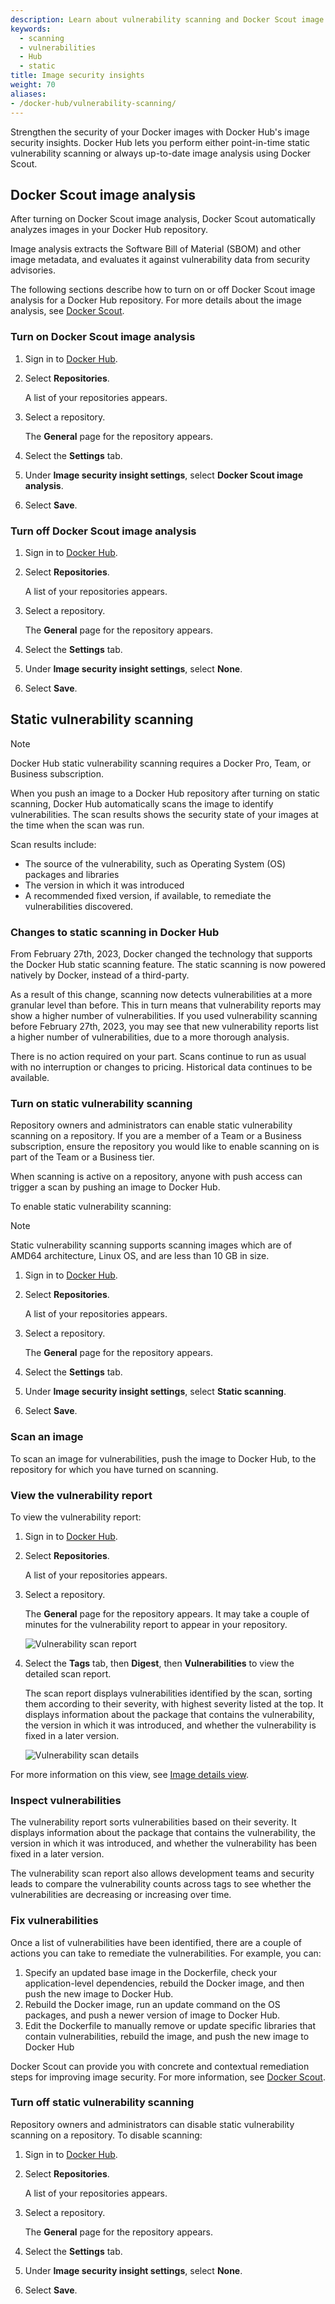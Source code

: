 ```yaml
---
description: Learn about vulnerability scanning and Docker Scout image analysis in Docker Hub.
keywords:
  - scanning
  - vulnerabilities
  - Hub
  - static
title: Image security insights
weight: 70
aliases:
- /docker-hub/vulnerability-scanning/
---
```


Strengthen the security of your Docker images with Docker Hub's image security
insights. Docker Hub lets you perform either point-in-time static vulnerability
scanning or always up-to-date image analysis using Docker Scout.

## Docker Scout image analysis

After turning on Docker Scout image analysis, Docker Scout automatically
analyzes images in your Docker Hub repository.

Image analysis extracts the Software Bill of Material (SBOM) and other image
metadata, and evaluates it against vulnerability data from security advisories.

The following sections describe how to turn on or off Docker Scout image
analysis for a Docker Hub repository. For more details about the image analysis,
see [Docker Scout](/manuals/scout/_index.md).

### Turn on Docker Scout image analysis

1. Sign in to [Docker Hub](https://hub.docker.com).
2. Select **Repositories**.

   A list of your repositories appears.

3. Select a repository.

   The **General** page for the repository appears.

4. Select the **Settings** tab.
5. Under **Image security insight settings**, select **Docker Scout image analysis**.
6. Select **Save**.

### Turn off Docker Scout image analysis

1. Sign in to [Docker Hub](https://hub.docker.com).
2. Select **Repositories**.

   A list of your repositories appears.

3. Select a repository.

   The **General** page for the repository appears.

4. Select the **Settings** tab.
5. Under **Image security insight settings**, select **None**.
6. Select **Save**.


## Static vulnerability scanning

> [!NOTE]
>
> Docker Hub static vulnerability scanning requires a Docker Pro, Team, or
> Business subscription.

When you push an image to a Docker Hub repository after turning on static
scanning, Docker Hub automatically scans the image to identify vulnerabilities.
The scan results shows the security state of your images at the time when the
scan was run.

Scan results include:

- The source of the vulnerability, such as Operating System (OS) packages and
  libraries
- The version in which it was introduced
- A recommended fixed version, if available, to remediate the vulnerabilities
  discovered.

### Changes to static scanning in Docker Hub

From February 27th, 2023, Docker changed the technology that supports the
Docker Hub static scanning feature. The static scanning is now powered natively
by Docker, instead of a third-party.

As a result of this change, scanning now detects vulnerabilities at a more
granular level than before. This in turn means that vulnerability reports may
show a higher number of vulnerabilities. If you used vulnerability scanning
before February 27th, 2023, you may see that new vulnerability reports list a
higher number of vulnerabilities, due to a more thorough analysis.

There is no action required on your part. Scans continue to run as usual
with no interruption or changes to pricing. Historical data continues to be
available.

### Turn on static vulnerability scanning

Repository owners and administrators can enable static vulnerability scanning
on a repository. If you are a member of a Team or a Business subscription,
ensure the repository you would like to enable scanning on is part of the Team
or a Business tier.

When scanning is active on a repository, anyone with push access can trigger a
scan by pushing an image to Docker Hub.

To enable static vulnerability scanning:

> [!NOTE]
>
> Static vulnerability scanning supports scanning images which are of AMD64
> architecture, Linux OS, and are less than 10 GB in size.

1. Sign in to [Docker Hub](https://hub.docker.com).
2. Select **Repositories**.

   A list of your repositories appears.

3. Select a repository.

   The **General** page for the repository appears.

4. Select the **Settings** tab.
5. Under **Image security insight settings**, select **Static scanning**.
6. Select **Save**.

### Scan an image

To scan an image for vulnerabilities, push the image to Docker Hub, to the
repository for which you have turned on scanning.

### View the vulnerability report

To view the vulnerability report:

1. Sign in to [Docker Hub](https://hub.docker.com).
2. Select **Repositories**.

   A list of your repositories appears.

3. Select a repository.

   The **General** page for the repository appears.
   It may take a couple of minutes for the vulnerability report to appear in
   your repository.

   ![Vulnerability scan report](images/vuln-scan-report.png)

4. Select the **Tags** tab, then **Digest**, then **Vulnerabilities** to view the
   detailed scan report.

   The scan report displays vulnerabilities identified by the scan, sorting them
   according to their severity, with highest severity listed at the top. It
   displays information about the package that contains the vulnerability, the
   version in which it was introduced, and whether the vulnerability is fixed in
   a later version.

   ![Vulnerability scan details](images/vuln-scan-details.png)

For more information on this view, see
[Image details view](/manuals/scout/explore/image-details-view.md).

### Inspect vulnerabilities

The vulnerability report sorts vulnerabilities based on their severity. It
displays information about the package that contains the vulnerability, the
version in which it was introduced, and whether the vulnerability has been fixed
in a later version.

The vulnerability scan report also allows development teams and security leads
to compare the vulnerability counts across tags to see whether the
vulnerabilities are decreasing or increasing over time.

### Fix vulnerabilities

Once a list of vulnerabilities have been identified, there are a couple of
actions you can take to remediate the vulnerabilities. For example, you can:

1. Specify an updated base image in the Dockerfile, check your application-level
   dependencies, rebuild the Docker image, and then push the new image to Docker
   Hub.
2. Rebuild the Docker image, run an update command on the OS packages, and push
   a newer version of image to Docker Hub.
3. Edit the Dockerfile to manually remove or update specific libraries that
   contain vulnerabilities, rebuild the image, and push the new image to Docker
   Hub

Docker Scout can provide you with concrete and contextual remediation steps for
improving image security. For more information, see
[Docker Scout](/manuals/scout/_index.md).

### Turn off static vulnerability scanning

Repository owners and administrators can disable static vulnerability scanning
on a repository. To disable scanning:

1. Sign in to [Docker Hub](https://hub.docker.com).
2. Select **Repositories**.

   A list of your repositories appears.

3. Select a repository.

   The **General** page for the repository appears.

4. Select the **Settings** tab.
5. Under **Image security insight settings**, select **None**.
6. Select **Save**.
